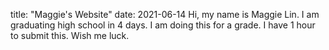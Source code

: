 title: "Maggie's Website"
date: 2021-06-14
Hi, my name is Maggie Lin. I am graduating high school in 4 days. I am doing this for a grade. I have 1 hour to submit this. Wish me luck.
